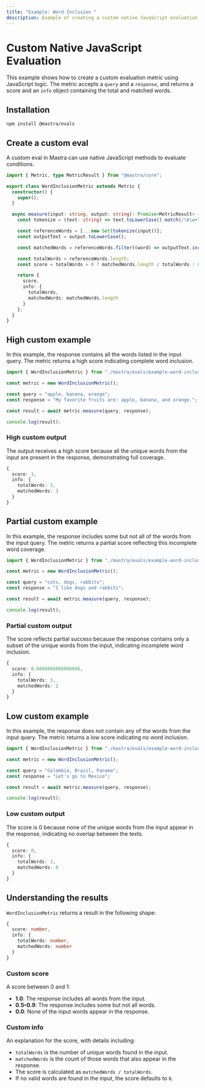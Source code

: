 ```yaml
---
title: "Example: Word Inclusion "
description: Example of creating a custom native JavaScript evaluation metric.
---
```



# Custom Native JavaScript Evaluation

<ScorerCallout />

This example shows how to create a custom evaluation metric using JavaScript logic. The metric accepts a `query` and a `response`, and returns a score and an `info` object containing the total and matched words.

## Installation

```bash
npm install @mastra/evals
```

## Create a custom eval

A custom eval in Mastra can use native JavaScript methods to evaluate conditions.

```typescript filename="src/mastra/evals/example-word-inclusion.ts" showLineNumbers copy
import { Metric, type MetricResult } from "@mastra/core";

export class WordInclusionMetric extends Metric {
  constructor() {
    super();
  }

  async measure(input: string, output: string): Promise<MetricResult> {
    const tokenize = (text: string) => text.toLowerCase().match(/\b\w+\b/g) || [];

    const referenceWords = [...new Set(tokenize(input))];
    const outputText = output.toLowerCase();

    const matchedWords = referenceWords.filter((word) => outputText.includes(word));

    const totalWords = referenceWords.length;
    const score = totalWords > 0 ? matchedWords.length / totalWords : 0;

    return {
      score,
      info: {
        totalWords,
        matchedWords: matchedWords.length
      }
    };
  }
}
```

## High custom example

In this example, the response contains all the words listed in the input query. The metric returns a high score indicating complete word inclusion.

```typescript filename="src/example-high-word-inclusion.ts" showLineNumbers copy
import { WordInclusionMetric } from "./mastra/evals/example-word-inclusion";

const metric = new WordInclusionMetric();

const query = "apple, banana, orange";
const response = "My favorite fruits are: apple, banana, and orange.";

const result = await metric.measure(query, response);

console.log(result);
```

### High custom output

The output receives a high score because all the unique words from the input are present in the response, demonstrating full coverage.

```typescript
{
  score: 1,
  info: {
    totalWords: 3,
    matchedWords: 3
  }
}
```

## Partial custom example

In this example, the response includes some but not all of the words from the input query. The metric returns a partial score reflecting this incomplete word coverage.

```typescript filename="src/example-partial-word-inclusion.ts" showLineNumbers copy
import { WordInclusionMetric } from "./mastra/evals/example-word-inclusion";

const metric = new WordInclusionMetric();

const query = "cats, dogs, rabbits";
const response = "I like dogs and rabbits";

const result = await metric.measure(query, response);

console.log(result);
```

### Partial custom output

The score reflects partial success because the response contains only a subset of the unique words from the input, indicating incomplete word inclusion.

```typescript
{
  score: 0.6666666666666666,
  info: {
    totalWords: 3,
    matchedWords: 2
  }
}
```

## Low custom example

In this example, the response does not contain any of the words from the input query. The metric returns a low score indicating no word inclusion.

```typescript filename="src/example-low-word-inclusion.ts" showLineNumbers copy
import { WordInclusionMetric } from "./mastra/evals/example-word-inclusion";

const metric = new WordInclusionMetric();

const query = "Colombia, Brazil, Panama";
const response = "Let's go to Mexico";

const result = await metric.measure(query, response);

console.log(result);
```

### Low custom output

The score is 0 because none of the unique words from the input appear in the response, indicating no overlap between the texts.

```typescript
{
  score: 0,
  info: {
    totalWords: 3,
    matchedWords: 0
  }
}
```

## Understanding the results

`WordInclusionMetric` returns a result in the following shape:

```typescript
{
  score: number,
  info: {
    totalWords: number,
    matchedWords: number
  }
}
```

### Custom score

A score between 0 and 1:

- **1.0**: The response includes all words from the input.
- **0.5–0.9**: The response includes some but not all words.
- **0.0**: None of the input words appear in the response.

### Custom info

An explanation for the score, with details including:

- `totalWords` is the number of unique words found in the input.
- `matchedWords` is the count of those words that also appear in the response.
- The score is calculated as `matchedWords / totalWords`.
- If no valid words are found in the input, the score defaults to `0`.

<GithubLink
  outdated={true}
  marginTop='mt-16'
  link="https://github.com/mastra-ai/mastra/blob/main/examples/basics/evals/word-inclusion"
/>

